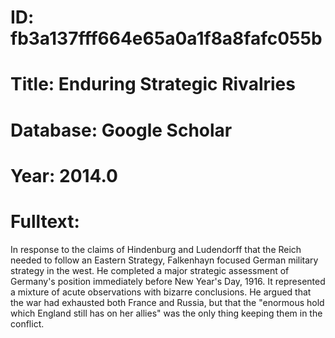 # ID: fb3a137fff664e65a0a1f8a8fafc055b
# Title: Enduring Strategic Rivalries
# Database: Google Scholar
# Year: 2014.0
# Fulltext:
In response to the claims of Hindenburg and Ludendorff that the Reich needed to follow an Eastern Strategy, Falkenhayn focused German military strategy in the west.
He completed a major strategic assessment of Germany's position immediately before New Year's Day, 1916.
It represented a mixture of acute observations with bizarre conclusions.
He argued that the war had exhausted both France and Russia, but that the "enormous hold which England still has on her allies" was the only thing keeping them in the conflict.